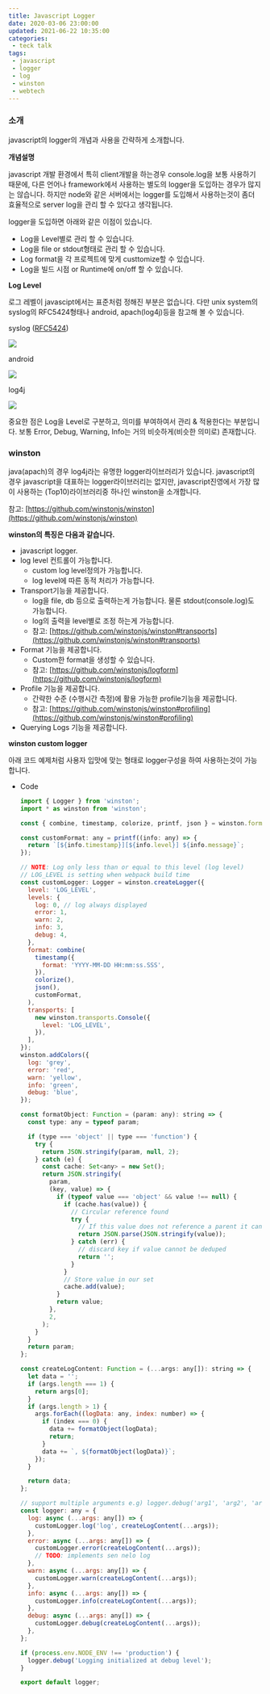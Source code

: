 ```yaml
---
title: Javascript Logger
date: 2020-03-06 23:00:00
updated: 2021-06-22 10:35:00
categories:
 - teck talk
tags:
 - javascript
 - logger
 - log
 - winston
 - webtech
---
```


### 소개

javascript의 logger의 개념과 사용을 간략하게 소개합니다.

**개념설명**

javascript 개발 환경에서 특히 client개발을 하는경우 console.log을 보통 사용하기 때문에, 다른 언어나 framework에서 사용하는 별도의 logger을 도입하는 경우가 많지는 않습니다. 하지만 node와 같은 서버에서는 logger를 도입해서 사용하는것이 좀더 효율적으로 server log을 관리 할 수 있다고 생각됩니다.

logger을 도입하면 아래와 같은 이점이 있습니다.

- Log을 Level별로 관리 할 수 있습니다.
- Log을 file or stdout형태로 관리 할 수 있습니다.
- Log format을 각 프로젝트에 맞게 custtomize할 수 있습니다.
- Log을 빌드 시점 or Runtime에 on/off 할 수 있습니다.

**Log Level**

로그 레벨이 javascipt에서는 표준처럼 정해진 부분은 없습니다. 다만 unix system의 syslog의 RFC5424형태나 android, apach(log4j)등을 참고해 볼 수 있습니다.

syslog ([RFC5424](https://tools.ietf.org/html/rfc5424))

![](../../assets/post-images/2020-03-06-Javascript-Logger/01.png)

android

![](../../assets/post-images/2020-03-06-Javascript-Logger/02.png)

log4j

![](../../assets/post-images/2020-03-06-Javascript-Logger/03.png)

중요한 점은 Log을 Level로 구분하고, 의미를 부여하여서 관리 & 적용한다는 부분입니다. 보통 Error, Debug, Warning, Info는 거의 비슷하게(비슷한 의미로) 존재합니다.

### winston

java(apach)의 경우 log4j라는 유명한 logger라이브러리가 있습니다. javascript의 경우 javascript을 대표하는 logger라이브러리는 없지만, javascript진영에서 가장 많이 사용하는 (Top10)라이브러리중 하나인 winston을 소개합니다.

참고: [https://github.com/winstonjs/winston](https://github.com/winstonjs/winston)

**winston의 특징은 다음과 같습니다.**

- javascript logger.
- log level 컨트롤이 가능합니다.
    - custom log level정의가 가능합니다.
    - log level에 따른 동적 처리가 가능합니다.
- Transport기능을 제공합니다.
    - log을 file, db 등으로 출력하는게 가능합니다. 물론 stdout(console.log)도 가능합니다.
    - log의 출력을 level별로 조정 하는게 가능합니다.
    - 참고: [https://github.com/winstonjs/winston#transports](https://github.com/winstonjs/winston#transports)
- Format 기능을 제공합니다.
    - Custom한 format을 생성할 수 있습니다.
    - 참고: [https://github.com/winstonjs/logform](https://github.com/winstonjs/logform)
- Profile 기능을 제공합니다.
    - 간략한 수준 (수행시간 측정)에 활용 가능한 profile기능을 제공합니다.
    - 참고: [https://github.com/winstonjs/winston#profiling](https://github.com/winstonjs/winston#profiling)
- Querying Logs 기능을 제공합니다.

**winston custom logger**

아래 코드 예제처럼 사용자 입맛에 맞는 형태로 logger구성을 하여 사용하는것이 가능합니다.

- Code

    ```jsx
    import { Logger } from 'winston';
    import * as winston from 'winston';

    const { combine, timestamp, colorize, printf, json } = winston.format;

    const customFormat: any = printf((info: any) => {
      return `[${info.timestamp}][${info.level}] ${info.message}`;
    });

    // NOTE: Log only less than or equal to this level (log level)
    // LOG_LEVEL is setting when webpack build time
    const customLogger: Logger = winston.createLogger({
      level: 'LOG_LEVEL',
      levels: {
        log: 0, // log always displayed
        error: 1,
        warn: 2,
        info: 3,
        debug: 4,
      },
      format: combine(
        timestamp({
          format: 'YYYY-MM-DD HH:mm:ss.SSS',
        }),
        colorize(),
        json(),
        customFormat,
      ),
      transports: [
        new winston.transports.Console({
          level: 'LOG_LEVEL',
        }),
      ],
    });
    winston.addColors({
      log: 'grey',
      error: 'red',
      warn: 'yellow',
      info: 'green',
      debug: 'blue',
    });

    const formatObject: Function = (param: any): string => {
      const type: any = typeof param;

      if (type === 'object' || type === 'function') {
        try {
          return JSON.stringify(param, null, 2);
        } catch (e) {
          const cache: Set<any> = new Set();
          return JSON.stringify(
            param,
            (key, value) => {
              if (typeof value === 'object' && value !== null) {
                if (cache.has(value)) {
                  // Circular reference found
                  try {
                    // If this value does not reference a parent it can be deduped
                    return JSON.parse(JSON.stringify(value));
                  } catch (err) {
                    // discard key if value cannot be deduped
                    return '';
                  }
                }
                // Store value in our set
                cache.add(value);
              }
              return value;
            },
            2,
          );
        }
      }
      return param;
    };

    const createLogContent: Function = (...args: any[]): string => {
      let data = '';
      if (args.length === 1) {
        return args[0];
      }
      if (args.length > 1) {
        args.forEach((logData: any, index: number) => {
          if (index === 0) {
            data += formatObject(logData);
            return;
          }
          data += `, ${formatObject(logData)}`;
        });
      }

      return data;
    };

    // support multiple arguments e.g) logger.debug('arg1', 'arg2', 'arg3')
    const logger: any = {
      log: async (...args: any[]) => {
        customLogger.log('log', createLogContent(...args));
      },
      error: async (...args: any[]) => {
        customLogger.error(createLogContent(...args));
        // TODO: implements sen nelo log
      },
      warn: async (...args: any[]) => {
        customLogger.warn(createLogContent(...args));
      },
      info: async (...args: any[]) => {
        customLogger.info(createLogContent(...args));
      },
      debug: async (...args: any[]) => {
        customLogger.debug(createLogContent(...args));
      },
    };

    if (process.env.NODE_ENV !== 'production') {
      logger.debug('Logging initialized at debug level');
    }

    export default logger;
    ```